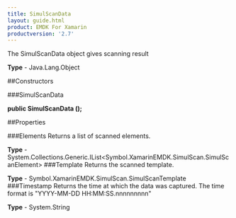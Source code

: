 ```yaml
---
title: SimulScanData
layout: guide.html
product: EMDK For Xamarin 
productversion: '2.7' 
---
```

The SimulScanData object gives scanning result

**Type** - Java.Lang.Object

##Constructors

###SimulScanData

**public SimulScanData ();**


        

##Properties

###Elements
Returns a list of scanned elements.

**Type** - System.Collections.Generic.IList<Symbol.XamarinEMDK.SimulScan.SimulScanElement>
###Template
Returns the scanned template.

**Type** - Symbol.XamarinEMDK.SimulScan.SimulScanTemplate
###Timestamp
Returns the time at which the data was captured. The time format is "YYYY-MM-DD HH:MM:SS.nnnnnnnnn"

**Type** - System.String
